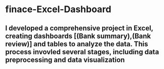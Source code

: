 # finace-Excel-Dashboard
## I developed a comprehensive project in Excel, creating dashboards [(Bank summary),(Bank review)] and tables to analyze the data. This process invovled several stages, including data preprocessing and data visualization

